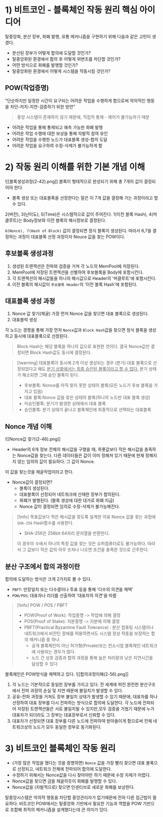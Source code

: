 
# 1) 비트코인 - 블록체인 작동 원리 핵심 아이디어

탈중앙화, 분산 장부, 화폐 발행, 유통 메커니즘을 구현하기 위해 다음과 같은 고민이 생겼다.

- 분산된 장부가 어떻게 합의에 도달할 것인가?
- 탈중앙화된 환경에서 합의 후 어떻게 위변조를 차단할 것인가?
- 어떤 방식으로 화폐를 발행할 것인가?
- 탈중앙화된 환경에서 어떻게 시스템을 작동시킬 것인가?

## POW(작업증명)

"단순하지만 일정한 시간이 요구되는 어려운 작업을 수행하게 함으로써 악의적인 행동을 차던-저지-지연-검증하기 위한 방안"
> 중앙 시스템이 존재하지 않기 때문에, 직접적 통제 - 제어가 불가능하기 때문

- 어려운 작업을 통해 통제되고 예측 가능한 화폐 발행
- 어려운 작업 수행에 대한 보상을 통해 자발적 참여 유인
- 어려운 작업을 수행한 노드가 대표블록 생성-합의 도달
- 어려운 작업을 요구하여 수정-삭제가 불가능하게 함

# 2) 작동 원리 이해를 위한 기본 개념 이해

![[블록생성과정(2-42).png]]
블록이 형태적으로 완성되기 위해 총 7개의 값이 결정되어야 한다.
- 블록 생성 또는 대표블록을 선정한다는 말은 이 7개 값을 결정해 가는 과정이라고 할 수 있다.

2(버전), 3(난이도), 5(Time)은 시스템적으로 값이 주어진다.
1(이전 블록 Hash), 4(머클루트)는 Body정보와 이전 블록의 해시정보로 결정된다.

`6(Nonce), 7(Hash of Block)` 값이 결정되면 정식 블록이 생성된다.
따라서 6,7을 결정하는 과정이 대표블록 선정 과정이자 Nouce 값을 찾는 POW이다.


## 후보블록 생성과정

1. 생성된 트랜잭션은 전파와 검증을 거쳐 각 노드의 MemPool에 저장된다.
2. MemPool에 저장된 트랜잭션을 선별하여 후보블록을 Body에 포함시킨다.
3. 각 트랜잭션의 해시값들을 하나의 해시값으로 Header의 '머클루트'에 포함시킨다.
4. 이전 블록의 해시값이 `후보블록 Header`의 '이전 블록 Hash'에 포함된다.

## 대표블록 생성 과정

1. Nonce 값 찾기(채굴)
	가장 먼저 Nonce 값을 찾으면 대표 블록으로 생성된다.
2. 대표블럭 생성

각 노드는 경쟁을 통해 가장 먼저 `Nonce`값과 `Block Hash`값을 찾으면 정식 블록을 생성하고 동시에 대표블록으로 선정된다.
> Block Hash는 해당 블록을 하나의 값으로 표현한 것이다. 결국 Nonce값만 결정되면 Block Hash값도 동시에 결정된다.

> [!warning] 대표블록이 동시에 2개 이상 생성되는 경우 (분기)
> 대표 블록으로 선정되었다고 해도 <u>분기 상황에서는 최종 승인된 블록이라고 할 수 없다.</u>
> 분기 상태가 해소되면 그때 승인 블록이 된다.
> - 후보블록: Nonce를 아직 찾지 못한 상태의 블록(모든 노드가 후보 블록을 가지고 있음)
> - 대표 블록:Nonce 값을 찾은 상태의 블록(하나의 노드만 대표 블록 생성)
> - 미승인블록: 분기가 발생한 상태에서 대표 블록
> - 승인블록: 분기 상태가 끝나고 블록체인에 최종적으로 선택되는 대표블록

## Nonce 개념 이해
![[Nonce값 찾기(2-46).png]]
- Header의 6개 정보 전체의 해시값을 구했을 때, 목푯값보다 작은 해시값을 충족하는 Nonce값을 찾는다.
다른 데이터들은 값이 이미 정해져 있기 때문에 현재 정해지지 않는 임의의 값이 필요하다. 그 값이 Nonce.

이 값을 찾는것을 채굴작업이라고 한다.

- Nonce값이 결정되면?
	- 블록이 생성된다.
	- 대표블록이 선정되어 네트워크에 산재한 장부가 합의된다.
	- 화폐가 발행된다. (블록 생성에 대한 대가로 화폐 지급)
	- Nonce 값이 결정되면 임의로 수정-삭제가 불가능해진다.

>[!info] 목표값보다 작은 해시값을 찾도록 설계한 이유
>Nonce 값을 찾는 과정에 `SHA-256` Hash함수를 사용한다.
>- SHA-256은 256bit 64자리 문자열을 반환한다. 
>
>이 경우의 수에서 하나의 특정 값을 찾는 것은 슈퍼컴퓨터로도 불가능하다. 따라서 그 값보다 작은 값의 아무 숫자나 나오면 조건을 충족한 것으로 간주한다.

## 분산 구조에서 합의 과정이란

합의에 도달하는 방식은 크게 2가지로 볼 수 있다.

- `PBFT`: 만장일치 또는 다수결이나 투표 등을 통해 '다수의 의견을 채택'
- `POW/POS`: 대표자나 리더를 선출하여 '대표자의 의견'을 따름

>[!info] POW / POS / PBFT
>- POW(Proof of Work): 작업증명 -> 작업에 의해 결정
>- POS(Proof of Stake): 지분증명  -> 지분에 의해 결정
>- PBFT(Practical Byzantine Fault Tolerance)
>	: 분산 컴퓨팅 시스템이나 네트워크에서 비잔틴 장애를 허용하면서도 시스템 정상 작동을 보장하는 합의 매커니즘 중 하나.
>	- 공개 블록체인이 아닌 허가형(Private)또는 컨소시엄 블록체인 네트워크에 사용되는 경우가 많다.
>	- 노드 간 상호 검증과 합의 과정을 통해 높은 처리량과 낮은 지연시간을 달성할 수 있다.


블록체인은 POW방식을 채택하고 있다.
![[합의과정이해(2-56).png]]
1. 각 노드는 기본적으로 동일한 장부를 가지고 있다. 전 세계에 퍼진 완전한 분산구조에서 전파 과정의 손실 및 지연 때문에 불일치가 발생할 수 있다.
2. 공유-전파 과정을 거쳐도 장부 불일치 상태가 발생할 수 있기 때문에, 대표자를 하나 선정하여 대표 장부를 다시 전파하는 방식으로 합의에 도달한다. 각 노드에 전파되어 저장된 트랜잭션들은 서로 불일치될 수 있지만,모두 검증을 거쳤기 때문에 누가 대표자가 되더라도 그 장부는 대표장부로서 신뢰할 수 있다.
3. 대표자가 선정되면 대표 장부를 다른 노드에 전파하여 받아들이게 함으로써 전체 네트워크상의 노드가 모두 동일한 장부로 동기화된다.
# 3) 비트코인 블록체인 작동 원리

- (가장 많은 작업을 했다는 것을 증명하면) `Nonce` 값을 가장 빨리 찾으면 대표 블록으로 선정되고, 네트워크 전체에 전파되어 합의에 도달한다.
- 수정하기 위해서는 Nonce값을 다시 찾아야만 하기 때문에 수정 자체가 어렵다.
- Nonce값을 찾으면 금을 채굴하듯이 화폐를 발행할 수 있다.
- Nonce값을 (자발적으로) 찾으면 인센티브로 새로운 화폐를 보상한다.

탈중앙시스템은 악의적 행동을 차단할 중앙관리자가 없기때문에 전혀 다른 접근법이 필요하다.
비트코인 POW에서는 탈중앙화 기반에서 필요한 기능과 역할을 POW 기반으로 조합해 최적의 메커니즘을 설계했다는데 큰 의미가 있다.